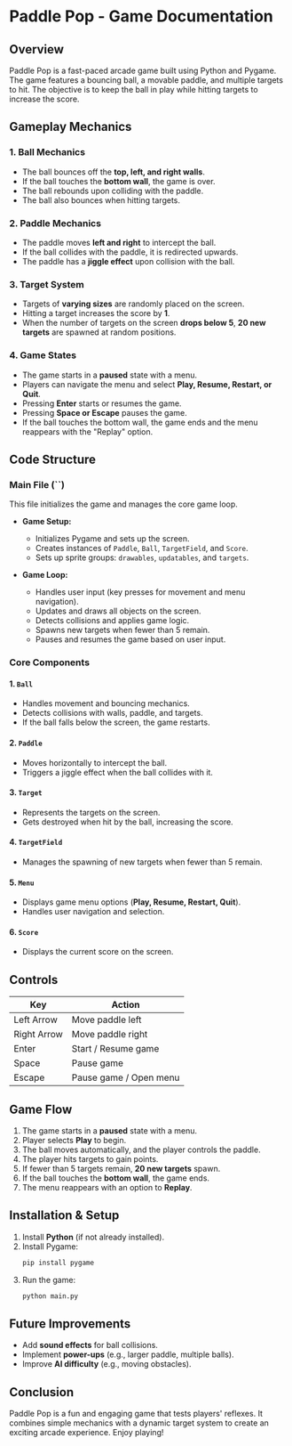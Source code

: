 # Paddle Pop - Game Documentation

## Overview

Paddle Pop is a fast-paced arcade game built using Python and Pygame. The game features a bouncing ball, a movable paddle, and multiple targets to hit. The objective is to keep the ball in play while hitting targets to increase the score.

## Gameplay Mechanics

### 1. Ball Mechanics

- The ball bounces off the **top, left, and right walls**.
- If the ball touches the **bottom wall**, the game is over.
- The ball rebounds upon colliding with the paddle.
- The ball also bounces when hitting targets.

### 2. Paddle Mechanics

- The paddle moves **left and right** to intercept the ball.
- If the ball collides with the paddle, it is redirected upwards.
- The paddle has a **jiggle effect** upon collision with the ball.

### 3. Target System

- Targets of **varying sizes** are randomly placed on the screen.
- Hitting a target increases the score by **1**.
- When the number of targets on the screen **drops below 5**, **20 new targets** are spawned at random positions.

### 4. Game States

- The game starts in a **paused** state with a menu.
- Players can navigate the menu and select **Play, Resume, Restart, or Quit**.
- Pressing **Enter** starts or resumes the game.
- Pressing **Space or Escape** pauses the game.
- If the ball touches the bottom wall, the game ends and the menu reappears with the "Replay" option.

## Code Structure

### **Main File (**``**)**

This file initializes the game and manages the core game loop.

- **Game Setup:**

  - Initializes Pygame and sets up the screen.
  - Creates instances of `Paddle`, `Ball`, `TargetField`, and `Score`.
  - Sets up sprite groups: `drawables`, `updatables`, and `targets`.

- **Game Loop:**

  - Handles user input (key presses for movement and menu navigation).
  - Updates and draws all objects on the screen.
  - Detects collisions and applies game logic.
  - Spawns new targets when fewer than 5 remain.
  - Pauses and resumes the game based on user input.

### **Core Components**

#### 1. `Ball`

- Handles movement and bouncing mechanics.
- Detects collisions with walls, paddle, and targets.
- If the ball falls below the screen, the game restarts.

#### 2. `Paddle`

- Moves horizontally to intercept the ball.
- Triggers a jiggle effect when the ball collides with it.

#### 3. `Target`

- Represents the targets on the screen.
- Gets destroyed when hit by the ball, increasing the score.

#### 4. `TargetField`

- Manages the spawning of new targets when fewer than 5 remain.

#### 5. `Menu`

- Displays game menu options (**Play, Resume, Restart, Quit**).
- Handles user navigation and selection.

#### 6. `Score`

- Displays the current score on the screen.

## Controls

| Key         | Action                 |
| ----------- | ---------------------- |
| Left Arrow  | Move paddle left       |
| Right Arrow | Move paddle right      |
| Enter       | Start / Resume game    |
| Space       | Pause game             |
| Escape      | Pause game / Open menu |

## Game Flow

1. The game starts in a **paused** state with a menu.
2. Player selects **Play** to begin.
3. The ball moves automatically, and the player controls the paddle.
4. The player hits targets to gain points.
5. If fewer than 5 targets remain, **20 new targets** spawn.
6. If the ball touches the **bottom wall**, the game ends.
7. The menu reappears with an option to **Replay**.

## Installation & Setup

1. Install **Python** (if not already installed).
2. Install Pygame:
   ```sh
   pip install pygame
   ```
3. Run the game:
   ```sh
   python main.py
   ```

## Future Improvements

- Add **sound effects** for ball collisions.
- Implement **power-ups** (e.g., larger paddle, multiple balls).
- Improve **AI difficulty** (e.g., moving obstacles).

## Conclusion

Paddle Pop is a fun and engaging game that tests players' reflexes. It combines simple mechanics with a dynamic target system to create an exciting arcade experience. Enjoy playing!


